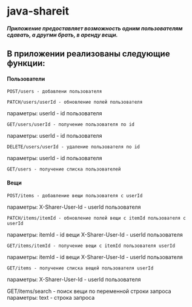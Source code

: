 # java-shareit
##### Приложение предоставляет возможность одним пользователям сдавать, а другми брать, в аренду вещи. 

## В приложении реализованы следующие функции: 
#### Пользователи 
    POST/users - добавлени пользователя 

    PATCH/users/userId - обновление полей пользователя
параметры: 
userId - id пользователя

    GET/users/userId - получение пользователя по id
параметры:
userId - id пользователя

    DELETE/users/userId - удаление пользователя по id
параметры:
userId - id пользователя

    GET/users - получение списка пользователей 

#### Вещи
    POST/items - добавление вещи пользователя с userId
параметры:
X-Sharer-User-Id - userId пользователя

    PATCH/items/itemId - обновление полей вещи с itemId пользователя с userId
параметры:
itemId - id вещи
X-Sharer-User-Id - userId пользователя

    GET/items/itemId - получение вещи с itemId пользователя userId

параметры:
itemId - id вещи
X-Sharer-User-Id - userId пользователя

    GET/items - получение списка вещей пользователя userId
параметры:
X-Sharer-User-Id - userId пользователя

GET/items/search - поиск вещи по переменной строки запроса
параметры:
text - строка запроса

